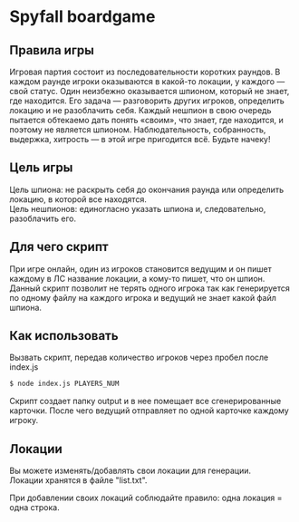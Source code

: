 # Spyfall boardgame

## Правила игры

Игровая партия состоит из последовательности коротких раундов. В каждом раунде игроки оказываются в какой-то локации, у каждого — свой статус.
Один неизбежно оказывается шпионом, который не знает, где находится. Его задача — разговорить других игроков, определить локацию и не разоблачить себя. Каждый нешпион в свою очередь пытается обтекаемо дать понять «своим», что знает, где находится, и поэтому не является шпионом. Наблюдательность, собранность, выдержка, хитрость —
в этой игре пригодится всё. Будьте начеку!

## Цель игры
Цель шпиона: не раскрыть себя до окончания раунда или определить локацию, в которой все находятся.  
Цель нешпионов: единогласно указать шпиона и, следовательно, разоблачить его.


## Для чего скрипт
При игре онлайн, один из игроков становится ведущим и он пишет каждому в ЛС название локации, а кому-то пишет, что он шпион.  
Данный скрипт позволит не терять одного игрока так как генерируется по одному файлу на каждого игрока и ведущий не знает какой файл шпиона.

## Как использовать
Вызвать скрипт, передав количество игроков через пробел после index.js
```sh
$ node index.js PLAYERS_NUM
```
Скрипт создает папку output и в нее помещает все сгенерированные карточки.
После чего ведущий отправляет по одной карточке каждому игроку.

## Локации
Вы можете изменять/добавлять свои локации для генерации.  
Локации хранятся в файле "list.txt".  

При добавлении своих локаций соблюдайте правило: одна локация = одна строка.


